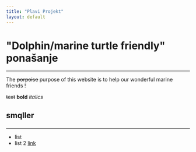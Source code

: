 ```yaml
---
title: "Plavi Projekt"
layout: default
---
```


#  "Dolphin/marine turtle friendly" ponašanje 
---

The ~~porpoise~~ purpose of this website is to help our wonderful marine friends !

~~text~~
**bold**
*italics*

## smqller
### 
---

 - list
 - list 2
[link](https://plavi-projekt.github.io/friends)
